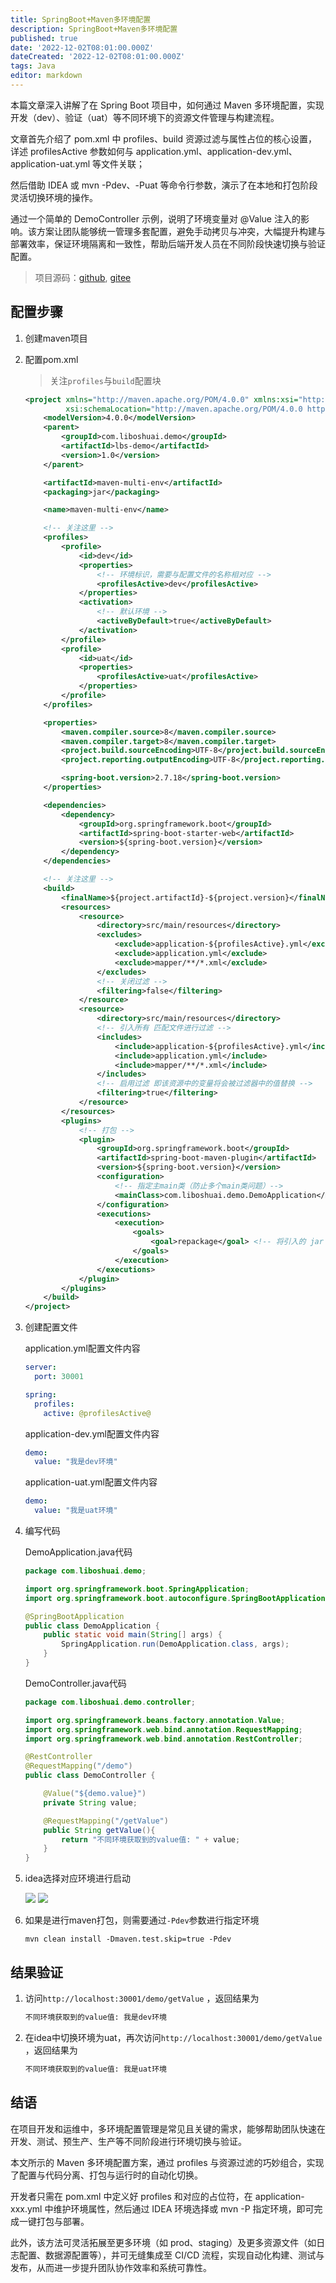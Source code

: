 ```yaml
---
title: SpringBoot+Maven多环境配置
description: SpringBoot+Maven多环境配置
published: true
date: '2022-12-02T08:01:00.000Z'
dateCreated: '2022-12-02T08:01:00.000Z'
tags: Java
editor: markdown
---
```


本篇文章深入讲解了在 Spring Boot 项目中，如何通过 Maven 多环境配置，实现开发（dev）、验证（uat）等不同环境下的资源文件管理与构建流程。

文章首先介绍了 pom.xml 中 profiles、build 资源过滤与属性占位的核心设置，详述 profilesActive 参数如何与 application.yml、application-dev.yml、application-uat.yml 等文件关联；

然后借助 IDEA 或 mvn -Pdev、-Puat 等命令行参数，演示了在本地和打包阶段灵活切换环境的操作。

通过一个简单的 DemoController 示例，说明了环境变量对 @Value 注入的影响。该方案让团队能够统一管理多套配置，避免手动拷贝与冲突，大幅提升构建与部署效率，保证环境隔离和一致性，帮助后端开发人员在不同阶段快速切换与验证配置。

<!-- more -->

> 项目源码：[github](https://github.com/liboshuai01/lbs-demo/tree/master/maven-multi-env), [gitee](https://gitee.com/liboshuai01/lbs-demo/tree/master/maven-multi-env)

## 配置步骤

1. 创建maven项目

2. 配置pom.xml
    > 关注`profiles`与`build`配置块

    ```xml
    <project xmlns="http://maven.apache.org/POM/4.0.0" xmlns:xsi="http://www.w3.org/2001/XMLSchema-instance"
             xsi:schemaLocation="http://maven.apache.org/POM/4.0.0 http://maven.apache.org/xsd/maven-4.0.0.xsd">
        <modelVersion>4.0.0</modelVersion>
        <parent>
            <groupId>com.liboshuai.demo</groupId>
            <artifactId>lbs-demo</artifactId>
            <version>1.0</version>
        </parent>
    
        <artifactId>maven-multi-env</artifactId>
        <packaging>jar</packaging>
    
        <name>maven-multi-env</name>
    
        <!-- 关注这里 -->
        <profiles>
            <profile>
                <id>dev</id>
                <properties>
                    <!-- 环境标识，需要与配置文件的名称相对应 -->
                    <profilesActive>dev</profilesActive>
                </properties>
                <activation>
                    <!-- 默认环境 -->
                    <activeByDefault>true</activeByDefault>
                </activation>
            </profile>
            <profile>
                <id>uat</id>
                <properties>
                    <profilesActive>uat</profilesActive>
                </properties>
            </profile>
        </profiles>
    
        <properties>
            <maven.compiler.source>8</maven.compiler.source>
            <maven.compiler.target>8</maven.compiler.target>
            <project.build.sourceEncoding>UTF-8</project.build.sourceEncoding>
            <project.reporting.outputEncoding>UTF-8</project.reporting.outputEncoding>
    
            <spring-boot.version>2.7.18</spring-boot.version>
        </properties>
    
        <dependencies>
            <dependency>
                <groupId>org.springframework.boot</groupId>
                <artifactId>spring-boot-starter-web</artifactId>
                <version>${spring-boot.version}</version>
            </dependency>
        </dependencies>
    
        <!-- 关注这里 -->
        <build>
            <finalName>${project.artifactId}-${project.version}</finalName>
            <resources>
                <resource>
                    <directory>src/main/resources</directory>
                    <excludes>
                        <exclude>application-${profilesActive}.yml</exclude>
                        <exclude>application.yml</exclude>
                        <exclude>mapper/**/*.xml</exclude>
                    </excludes>
                    <!-- 关闭过滤 -->
                    <filtering>false</filtering>
                </resource>
                <resource>
                    <directory>src/main/resources</directory>
                    <!-- 引入所有 匹配文件进行过滤 -->
                    <includes>
                        <include>application-${profilesActive}.yml</include>
                        <include>application.yml</include>
                        <include>mapper/**/*.xml</include>
                    </includes>
                    <!-- 启用过滤 即该资源中的变量将会被过滤器中的值替换 -->
                    <filtering>true</filtering>
                </resource>
            </resources>
            <plugins>
                <!-- 打包 -->
                <plugin>
                    <groupId>org.springframework.boot</groupId>
                    <artifactId>spring-boot-maven-plugin</artifactId>
                    <version>${spring-boot.version}</version>
                    <configuration>
                        <!-- 指定主main类（防止多个main类问题）-->
                        <mainClass>com.liboshuai.demo.DemoApplication</mainClass>
                    </configuration>
                    <executions>
                        <execution>
                            <goals>
                                <goal>repackage</goal> <!-- 将引入的 jar 打入其中 -->
                            </goals>
                        </execution>
                    </executions>
                </plugin>
            </plugins>
        </build>
    </project>
    ```
   
3. 创建配置文件

    application.yml配置文件内容
    ```yml
    server:
      port: 30001
    
    spring:
      profiles:
        active: @profilesActive@
    ```
   
    application-dev.yml配置文件内容
    ```yml
    demo:
      value: "我是dev环境"
    ```
    
    application-uat.yml配置文件内容
    ```yml
    demo:
      value: "我是uat环境"
    ```
   
4. 编写代码
    
    DemoApplication.java代码
    ```java
    package com.liboshuai.demo;
    
    import org.springframework.boot.SpringApplication;
    import org.springframework.boot.autoconfigure.SpringBootApplication;
    
    @SpringBootApplication
    public class DemoApplication {
        public static void main(String[] args) {
            SpringApplication.run(DemoApplication.class, args);
        }
    }
    ```
    
    DemoController.java代码
    ```java
    package com.liboshuai.demo.controller;
    
    import org.springframework.beans.factory.annotation.Value;
    import org.springframework.web.bind.annotation.RequestMapping;
    import org.springframework.web.bind.annotation.RestController;
    
    @RestController
    @RequestMapping("/demo")
    public class DemoController {
    
        @Value("${demo.value}")
        private String value;
    
        @RequestMapping("/getValue")
        public String getValue(){
            return "不同环境获取到的value值: " + value;
        }
    }
    ```

5. idea选择对应环境进行启动

    ![](https://lbs-images.oss-cn-shanghai.aliyuncs.com/202504180947482.png)
    ![](https://lbs-images.oss-cn-shanghai.aliyuncs.com/202504180948853.png)

6. 如果是进行maven打包，则需要通过`-Pdev`参数进行指定环境

    ```shell
    mvn clean install -Dmaven.test.skip=true -Pdev
    ```

## 结果验证

1. 访问`http://localhost:30001/demo/getValue` ，返回结果为

    ```txt
    不同环境获取到的value值: 我是dev环境
    ```
   
2. 在idea中切换环境为uat，再次访问`http://localhost:30001/demo/getValue` ，返回结果为

    ```txt
    不同环境获取到的value值: 我是uat环境
    ```

## 结语

在项目开发和运维中，多环境配置管理是常见且关键的需求，能够帮助团队快速在开发、测试、预生产、生产等不同阶段进行环境切换与验证。

本文所示的 Maven 多环境配置方案，通过 profiles 与资源过滤的巧妙组合，实现了配置与代码分离、打包与运行时的自动化切换。

开发者只需在 pom.xml 中定义好 profiles 和对应的占位符，在 application-xxx.yml 中维护环境属性，然后通过 IDEA 环境选择或 mvn -P 指定环境，即可完成一键打包与部署。

此外，该方法可灵活拓展至更多环境（如 prod、staging）及更多资源文件（如日志配置、数据源配置等），并可无缝集成至 CI/CD 流程，实现自动化构建、测试与发布，从而进一步提升团队协作效率和系统可靠性。
